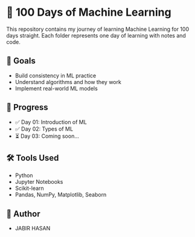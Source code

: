 # 📘 100 Days of Machine Learning

This repository contains my journey of learning Machine Learning for 100 days straight. Each folder represents one day of learning with notes and code.

## 🚀 Goals

- Build consistency in ML practice
- Understand algorithms and how they work
- Implement real-world ML models

## 📅 Progress

- ✅ Day 01: Introduction of ML
- ✅ Day 02: Types of ML
- ⏳ Day 03: Coming soon...

## 🛠️ Tools Used

- Python
- Jupyter Notebooks
- Scikit-learn
- Pandas, NumPy, Matplotlib, Seaborn

## 📌 Author

- JABIR HASAN
  

